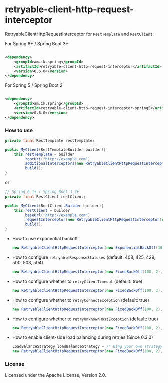 # retryable-client-http-request-interceptor

RetryableClientHttpRequestInterceptor for `RestTemplate` and `RestClient`

For Spring 6+ / Spring Boot 3+

```xml

<dependency>
	<groupId>am.ik.spring</groupId>
	<artifactId>retryable-client-http-request-interceptor</artifactId>
	<version>0.6.0</version>
</dependency>
```

For Spring 5 / Spring Boot 2

```xml

<dependency>
	<groupId>am.ik.spring</groupId>
	<artifactId>retryable-client-http-request-interceptor-spring5</artifactId>
	<version>0.6.0</version>
</dependency>
```

### How to use

```java
private final RestTemplate restTemplate;

public MyClient(RestTemplateBuilder builder){
	this.restTemplate = builder
		.rootUri("http://example.com")
		.additionalInterceptors(new RetryableClientHttpRequestInterceptor(new FixedBackOff(100, 2)))
		.build();
}
```

or 

```java
// Spring 6.1+ / Spring Boot 3.2+
private final RestClient restClient;

public MyClient(RestClient.Builder builder){
	this.restClient = builder
		.baseUrl("http://example.com")
		.requestInterceptor(new RetryableClientHttpRequestInterceptor(new FixedBackOff(100, 2)))
		.build();
}
```
* How to use exponential backoff
    ```java
    new RetryableClientHttpRequestInterceptor(new ExponentialBackOff(100, 2))
    ```
* How to configure `retryableResponseStatuses` (default: 408, 425, 429, 500, 503, 504)
    ```java
    new RetryableClientHttpRequestInterceptor(new FixedBackOff(100, 2), Set.of(500, 503))
    ```
* How to configure whether to `retryClientTimeout` (default: true)
    ```java
    new RetryableClientHttpRequestInterceptor(new FixedBackOff(100, 2), options -> options.removeRetryableIOException(RetryableIOExceptionPredicate.CLIENT_TIMEOUT))
    ```
* How to configure whether to `retryConnectException` (default: true)
    ```java
    new RetryableClientHttpRequestInterceptor(new FixedBackOff(100, 2), options -> options.removeRetryableIOException(RetryableIOExceptionPredicate.CONNECT_TIMEOUT))
    ```
* How to configure whether to `retryUnknownHostException` (default: true)
    ```java
    new RetryableClientHttpRequestInterceptor(new FixedBackOff(100, 2), options -> options.removeRetryableIOException(RetryableIOExceptionPredicate.UNKNOWN_HOST))
    ```
* How to enable client-side load balancing during retries (Since 0.3.0)
    ```java
    LoadBalanceStrategy loadBalanceStrategy = /* Bing your own strategy */;
    new RetryableClientHttpRequestInterceptor(new FixedBackOff(100, 2), options -> options.loadBalanceStrategy(loadBalanceStrategy))
    ```

### License

Licensed under the Apache License, Version 2.0.

